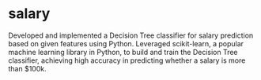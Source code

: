 # salary
Developed and implemented a Decision Tree classifier for salary prediction based on given features using Python. Leveraged scikit-learn, a popular machine learning library in Python, to build and train the Decision Tree classifier, achieving high accuracy in predicting whether a salary is more than $100k.
